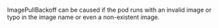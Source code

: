 ImagePullBackoff can be caused if the pod runs with an invalid image or typo in the image name or even a non-existent image.

